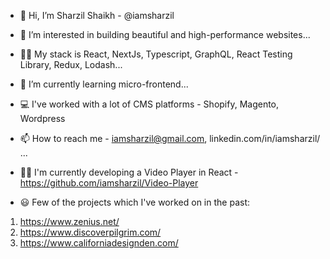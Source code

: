 - 👋 Hi, I’m Sharzil Shaikh - @iamsharzil
- 👀 I’m interested in building beautiful and high-performance websites...
- 🧑‍💻 My stack is React, NextJs, Typescript, GraphQL, React Testing Library, Redux, Lodash...
- 🌱 I’m currently learning micro-frontend...
- 💻 I've worked with a lot of CMS platforms - Shopify, Magento, Wordpress
- 📫 How to reach me - iamsharzil@gmail.com, linkedin.com/in/iamsharzil/ ...

- 🧑‍💻 I'm currently developing a Video Player in React - https://github.com/iamsharzil/Video-Player

- 😃 Few of the projects which I've worked on in the past:
1. https://www.zenius.net/
2. https://www.discoverpilgrim.com/
3. https://www.californiadesignden.com/


<!---
iamsharzil/iamsharzil is a ✨ special ✨ repository because its `README.md` (this file) appears on your GitHub profile.
You can click the Preview link to take a look at your changes.
--->
